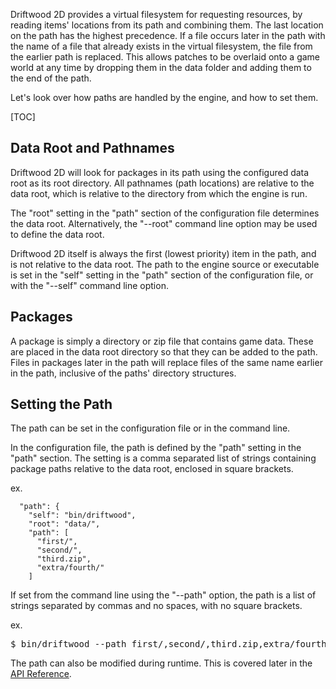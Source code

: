 Driftwood 2D provides a virtual filesystem for requesting resources, by reading items' locations from its path and combining them. The last location on the path has the highest precedence. If a file occurs later in the path with the name of a file that already exists in the virtual filesystem, the file from the earlier path is replaced. This allows patches to be overlaid onto a game world at any time by dropping them in the data folder and adding them to the end of the path.

Let's look over how paths are handled by the engine, and how to set them.

[TOC]

## Data Root and Pathnames
Driftwood 2D will look for packages in its path using the configured data root as its root directory. All pathnames (path locations) are relative to the data root, which is relative to the directory from which the engine is run.

The "root" setting in the "path" section of the configuration file determines the data root. Alternatively, the "--root" command line option may be used to define the data root.

Driftwood 2D itself is always the first (lowest priority) item in the path, and is not relative to the data root. The path to the engine source or executable is set in the "self" setting in the "path" section of the configuration file, or with the "--self" command line option.

## Packages
A package is simply a directory or zip file that contains game data. These are placed in the data root directory so that they can be added to the path. Files in packages later in the path will replace files of the same name earlier in the path, inclusive of the paths' directory structures.

## Setting the Path

The path can be set in the configuration file or in the command line.

In the configuration file, the path is defined by the "path" setting in the "path" section. The setting is a comma separated list of strings containing package paths relative to the data root, enclosed in square brackets.

ex.
```
  "path": {
    "self": "bin/driftwood",
    "root": "data/",
    "path": [
      "first/",
      "second/",
      "third.zip",
      "extra/fourth/"
    ]
```

If set from the command line using the "--path" option, the path is a list of strings separated by commas and no spaces, with no square brackets.

ex.
<pre>
$ bin/driftwood --path first/,second/,third.zip,extra/fourth/
</pre>

The path can also be modified during runtime. This is covered later in the [API Reference](../API_Reference).

